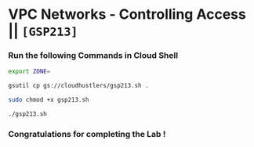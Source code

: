 # VPC Networks - Controlling Access || `[GSP213]`

### Run the following Commands in Cloud Shell

```bash
export ZONE=
```

```bash
gsutil cp gs://cloudhustlers/gsp213.sh .

sudo chmod +x gsp213.sh

./gsp213.sh
```

### Congratulations for completing the Lab !